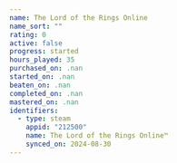 ```yaml
---
name: The Lord of the Rings Online
name_sort: ""
rating: 0
active: false
progress: started
hours_played: 35
purchased_on: .nan
started_on: .nan
beaten_on: .nan
completed_on: .nan
mastered_on: .nan
identifiers:
  - type: steam
    appid: "212500"
    name: The Lord of the Rings Online™
    synced_on: 2024-08-30
---
```

